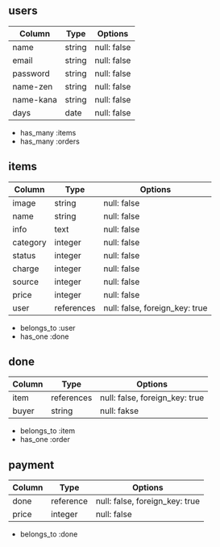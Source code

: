 ## users
| Column   | Type   | Options     |
| -------- | ------ | ----------- |
| name     | string | null: false |
| email    | string | null: false |
| password | string | null: false |
| name-zen | string | null: false |
| name-kana| string | null: false |
| days     | date   | null: false |
- has_many :items
- has_many :orders

## items
| Column   | Type       | Options     |
| -------- | ---------- | ----------- |
| image    | string     | null: false |
| name     | string     | null: false |
| info     | text       | null: false |
| category | integer    | null: false |
| status   | integer    | null: false |
| charge   | integer    | null: false |
| source   | integer    | null: false |
| price    | integer    | null: false |
| user     | references | null: false, foreign_key: true |
- belongs_to :user
- has_one :done

## done
| Column   | Type       | Options     |
| -------- | ---------- | ----------- |
| item     | references | null: false, foreign_key: true|
| buyer    | string     | null: fakse |
- belongs_to :item
- has_one :order

## payment
| Column   | Type       | Options     |
| -------- | ---------- | ----------- |
| done     | reference  |null: false, foreign_key: true|
| price    | integer    | null: false |
- belongs_to :done

